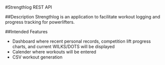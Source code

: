 #Strengthlog REST API

##Description
Strengthlog is an application to facilitate workout logging and progress tracking for powerlifters.

##Intended Features
- Dashboard where recent personal records, competition lift progress charts, and current WILKS/DOTS will be displayed
- Calender where workouts will be entered
- CSV workout generation
